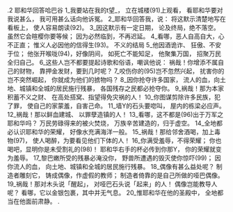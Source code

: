 .2 
耶和华回答哈巴谷 
1_我要站在我的t望_， 
立在城楼(91)上观看， 
看耶和华要对我说甚么， 
我可用甚么话向他诉冤。 
2_耶和华回答我，说： 
将这默示清楚地写在看板上， 
使人容易朗读(92)。 
3_因这默示有一定日期， 
论及终局，绝不落空。 
虽然它会暄樱你要等候； 
因为必然临到，不再迟延。 
4_看哪，恶人自高自大，心不正直； 
惟义人必因他的信得生(93)。 
不义的结局 
5_他因酒诡诈、 
狂傲、不安于位； 
他张开喉咙(94)，好像阴间， 
如死亡不能知足， 
他聚集万国， 
招聚万民全归自己。 
6_这些人岂不都要提起诗歌和俗语，嘲讽他说： 
祸哉！你增添不属自己的财物， 
靠押金发财，要到几时呢？ 
7_咬伤你的(95)岂不忽然兴起， 
扰害你的岂不突然崛起， 
你就成为他们的掳物吗？ 
8_因你抢夺许多国家， 
流人的血，向土地、城镇和全城的居民施行残暴， 
各国残存之民都必抢夺你。 
9_祸哉！那为本家积蓄不义之财、 
在高处搭窝、指望得免灾祸的人！ 
10_你图谋剪除许多民族，犯了罪， 
使自己的家蒙羞，自害己命。 
11_墙Y的石头要唿叫， 
屋内的栋梁必应声。 
12_祸哉！那以鲜血建城、 
以罪孽造镇的人！ 
13_看哪，这不都是(96)出于万军之耶和华吗？ 
万民劳碌得来的被火焚烧， 
万族辛苦建造的，归于虚空。 
14_全地都必认识耶和华的荣耀， 
好像水充满海洋一般。 
15_祸哉！那给邻舍酒喝，加上毒物(97)， 
使人喝醉，为要看见他们下体的人！ 
16_你满受羞辱，不得荣耀； 
你也喝吧，显明你是未受割礼的(98)！ 
耶和华右手的杯必传到你那Y， 
你的荣耀就变为羞辱。 
17_黎巴嫩所受的残暴必淹没你， 
野兽所遭遇的毁灭使你惊吓(99)； 
因你流人的血， 
向土地、城镇和全城的居民施行残暴。 
18_偶像有甚么益处呢？ 
制造者雕刻它， 
铸成偶像，作虚假的教师； 
制造者倚靠的是自己所做的哑巴偶像。 
19_祸哉！那对木头说「醒起」， 
对哑巴石头说「起来」的人！ 
偶像岂能教导人呢？ 
看哪，它以金银包裹，其中并无气息。 
20_惟耶和华在他的圣殿中， 
全地都当在他面前肃静。 
 .